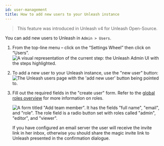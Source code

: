 ```yaml
---
id: user-management
title: How to add new users to your Unleash instance
---
```


> This feature was introduced in Unleash v4 for Unleash Open-Source.

You can add new users to Unleash in `Admin > Users`.

1. From the top-line menu – click on the “Settings Wheel” then click on “Users”.
    ![A visual representation of the current step: the Unleash Admin UI with the steps highlighted.](/img/user_admin_list_button.png)


2. To add a new user to your Unleash instance, use the "new user" button:
    ![The Unleash users page with the 'add new user' button being pointed to.](/img/user_admin-add-user.jpg)

3. Fill out the required fields in the "create user" form. Refer to the [global roles overview](./rbac.md#standard-roles) for more information on roles.

    ![A form titled "Add team member". It has the fields "full name", "email", and "role". The role field is a radio button set with roles called "admin", "editor", and "viewer".](/img/user_admin_add_user_modal.png)

    If you have configured an email server the user will receive the invite link in her inbox, otherwise you should share the magic invite link to Unleash presented in the confirmation dialogue.
